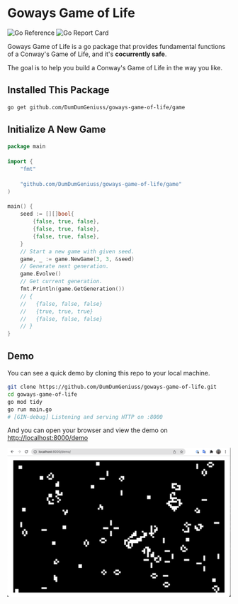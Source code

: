 # Goways Game of Life

![Go Reference](https://pkg.go.dev/badge/github.com/DumDumGeniuss/goways-game-of-life.svg)
![Go Report Card](https://goreportcard.com/badge/github.com/DumDumGeniuss/goways-game-of-life)

Goways Game of Life is a go package that provides fundamental functions of a Conway's Game of Life, and it's **cocurrently safe**.

The goal is to help you build a Conway's Game of Life in the way you like.

## Installed This Package

```bash
go get github.com/DumDumGeniuss/goways-game-of-life/game
```

## Initialize A New Game

```go
package main

import {
    "fmt"
    
    "github.com/DumDumGeniuss/goways-game-of-life/game"
)

main() {
    seed := [][]bool{
        {false, true, false},
        {false, true, false},
        {false, true, false},
    }
    // Start a new game with given seed.
    game, _ := game.NewGame(3, 3, &seed)
    // Generate next generation.
    game.Evolve()
    // Get current generation.
    fmt.Println(game.GetGeneration())
    // {
    //   {false, false, false}
    //   {true, true, true}
    //   {false, false, false}
    // }
}
```

## Demo

You can see a quick demo by cloning this repo to your local machine.

```bash
git clone https://github.com/DumDumGeniuss/goways-game-of-life.git
cd goways-game-of-life
go mod tidy
go run main.go
# [GIN-debug] Listening and serving HTTP on :8000
```

And you can open your browser and view the demo on [http://localhost:8000/demo](http://localhost:8000/demo)

![demo](./demo/demo.png)
